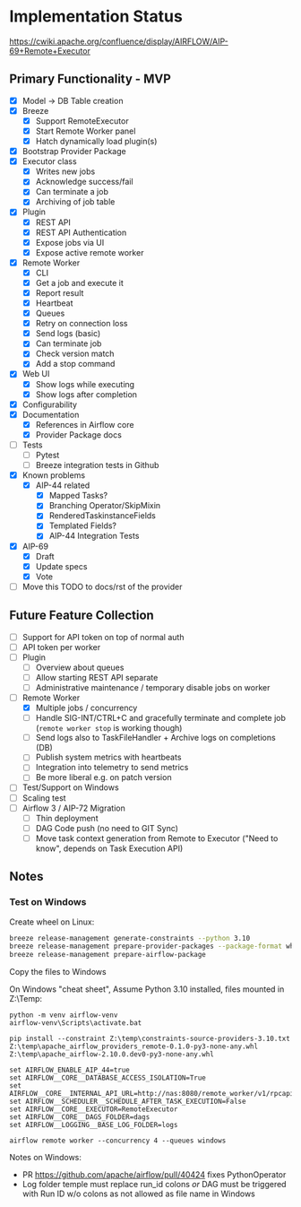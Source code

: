 <!--
 Licensed to the Apache Software Foundation (ASF) under one
 or more contributor license agreements.  See the NOTICE file
 distributed with this work for additional information
 regarding copyright ownership.  The ASF licenses this file
 to you under the Apache License, Version 2.0 (the
 "License"); you may not use this file except in compliance
 with the License.  You may obtain a copy of the License at

   http://www.apache.org/licenses/LICENSE-2.0

 Unless required by applicable law or agreed to in writing,
 software distributed under the License is distributed on an
 "AS IS" BASIS, WITHOUT WARRANTIES OR CONDITIONS OF ANY
 KIND, either express or implied.  See the License for the
 specific language governing permissions and limitations
 under the License.
 -->

# Implementation Status

https://cwiki.apache.org/confluence/display/AIRFLOW/AIP-69+Remote+Executor

## Primary Functionality - MVP

- [x] Model -> DB Table creation
- [x] Breeze
  - [x] Support RemoteExecutor
  - [x] Start Remote Worker panel
  - [x] Hatch dynamically load plugin(s)
- [x] Bootstrap Provider Package
- [x] Executor class
  - [x] Writes new jobs
  - [x] Acknowledge success/fail
  - [x] Can terminate a job
  - [x] Archiving of job table
- [x] Plugin
  - [x] REST API
  - [x] REST API Authentication
  - [x] Expose jobs via UI
  - [x] Expose active remote worker
- [x] Remote Worker
  - [x] CLI
  - [x] Get a job and execute it
  - [x] Report result
  - [x] Heartbeat
  - [x] Queues
  - [x] Retry on connection loss
  - [x] Send logs (basic)
  - [x] Can terminate job
  - [x] Check version match
  - [x] Add a stop command
- [x] Web UI
  - [x] Show logs while executing
  - [x] Show logs after completion
- [x] Configurability
- [x] Documentation
  - [x] References in Airflow core
  - [x] Provider Package docs
- [ ] Tests
  - [ ] Pytest
  - [ ] Breeze integration tests in Github
- [x] Known problems
  - [x] AIP-44 related
    - [x] Mapped Tasks?
    - [x] Branching Operator/SkipMixin
    - [x] RenderedTaskinstanceFields
    - [x] Templated Fields?
    - [x] AIP-44 Integration Tests
- [x] AIP-69
  - [x] Draft
  - [x] Update specs
  - [x] Vote
- [ ] Move this TODO to docs/rst of the provider

## Future Feature Collection

- [ ] Support for API token on top of normal auth
- [ ] API token per worker
- [ ] Plugin
  - [ ] Overview about queues
  - [ ] Allow starting REST API separate
  - [ ] Administrative maintenance / temporary disable jobs on worker
- [ ] Remote Worker
  - [x] Multiple jobs / concurrency
  - [ ] Handle SIG-INT/CTRL+C and gracefully terminate and complete job (``remote worker stop`` is working though)
  - [ ] Send logs also to TaskFileHandler + Archive logs on completions (DB)
  - [ ] Publish system metrics with heartbeats
  - [ ] Integration into telemetry to send metrics
  - [ ] Be more liberal e.g. on patch version
- [ ] Test/Support on Windows
- [ ] Scaling test
- [ ] Airflow 3 / AIP-72 Migration
  - [ ] Thin deployment
  - [ ] DAG Code push (no need to GIT Sync)
  - [ ] Move task context generation from Remote to Executor ("Need to know", depends on Task Execution API)

## Notes

### Test on Windows

Create wheel on Linux:

``` bash
breeze release-management generate-constraints --python 3.10
breeze release-management prepare-provider-packages --package-format wheel --include-removed-providers remote
breeze release-management prepare-airflow-package
```

Copy the files to Windows

On Windows "cheat sheet", Assume Python 3.10 installed, files mounted in Z:\Temp:

``` text
python -m venv airflow-venv
airflow-venv\Scripts\activate.bat

pip install --constraint Z:\temp\constraints-source-providers-3.10.txt Z:\temp\apache_airflow_providers_remote-0.1.0-py3-none-any.whl Z:\temp\apache_airflow-2.10.0.dev0-py3-none-any.whl

set AIRFLOW_ENABLE_AIP_44=true
set AIRFLOW__CORE__DATABASE_ACCESS_ISOLATION=True
set AIRFLOW__CORE__INTERNAL_API_URL=http://nas:8080/remote_worker/v1/rpcapi
set AIRFLOW__SCHEDULER__SCHEDULE_AFTER_TASK_EXECUTION=False
set AIRFLOW__CORE__EXECUTOR=RemoteExecutor
set AIRFLOW__CORE__DAGS_FOLDER=dags
set AIRFLOW__LOGGING__BASE_LOG_FOLDER=logs

airflow remote worker --concurrency 4 --queues windows
```

Notes on Windows:

- PR https://github.com/apache/airflow/pull/40424 fixes PythonOperator
- Log folder temple must replace run_id colons _or_ DAG must be triggered with Run ID w/o colons as not allowed as file name in Windows
